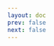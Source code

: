 ```yaml
---
layout: doc
prev: false
next: false
---
```


<CustomItemBox :item="{
  name: '训练用稻草人',
  icon: '/wiki/item/kit_train_dummy_a.png',
  type: '建筑包',
  description: '',
  params: {
    stack: 1,
    durability: -1 
  },
  obtain: {
    found: [],
    npc: [],
    shop: [],
    gardening: []
  }
}" />
